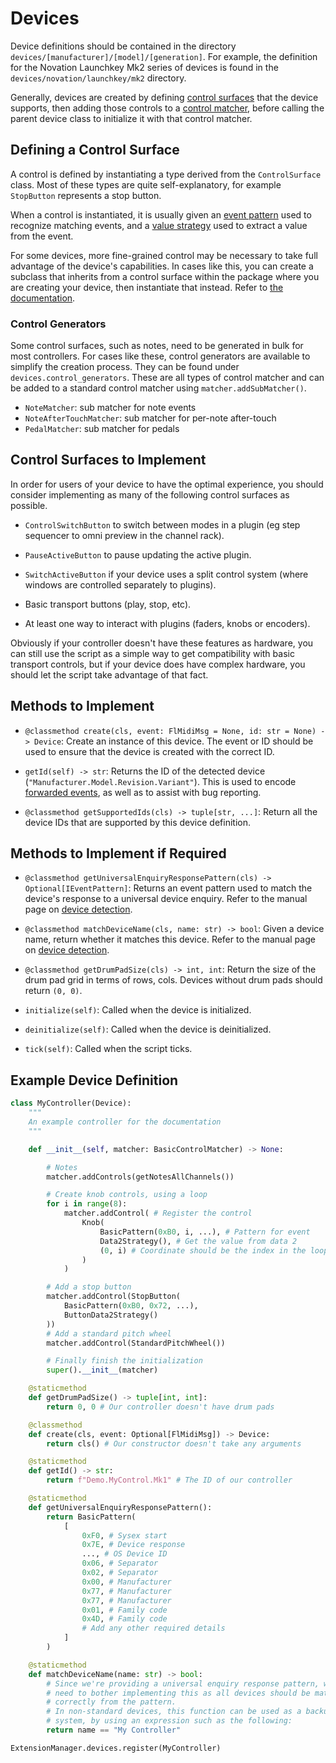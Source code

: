 
# Devices

Device definitions should be contained in the directory
`devices/[manufacturer]/[model]/[generation]`. For example, the definition for
the Novation Launchkey Mk2 series of devices is found in the
`devices/novation/launchkey/mk2` directory.

Generally, devices are created by defining
[control surfaces](control_surface.md) that the device supports, then adding
those controls to a [control matcher](control_matcher.md), before calling the
parent device class to initialize it with that control matcher.

## Defining a Control Surface

A control is defined by instantiating a type derived from the `ControlSurface`
class. Most of these types are quite self-explanatory, for example `StopButton`
represents a stop button.

When a control is instantiated, it is usually given an
[event pattern](event_pattern.md) used to recognize matching events, and a
[value strategy](value_strategy.md) used to extract a value from the event.

For some devices, more fine-grained control may be necessary to take full
advantage of the device's capabilities. In cases like this, you can create a
subclass that inherits from a control surface within the package where you
are creating your device, then instantiate that instead. Refer to
[the documentation](control_surface.md#extending-existing-control-surfaces).

### Control Generators

Some control surfaces, such as notes, need to be generated in bulk for most
controllers. For cases like these, control generators are available to simplify
the creation process. They can be found under `devices.control_generators`.
These are all types of control matcher and can be added to a standard control
matcher using `matcher.addSubMatcher()`.

* `NoteMatcher`: sub matcher for note events
* `NoteAfterTouchMatcher`: sub matcher for per-note after-touch
* `PedalMatcher`: sub matcher for pedals

## Control Surfaces to Implement

In order for users of your device to have the optimal experience, you should
consider implementing as many of the following control surfaces as possible.

* `ControlSwitchButton` to switch between modes in a plugin (eg step sequencer
  to omni preview in the channel rack).

* `PauseActiveButton` to pause updating the active plugin.

* `SwitchActiveButton` if your device uses a split control system (where
  windows are controlled separately to plugins).

* Basic transport buttons (play, stop, etc).

* At least one way to interact with plugins (faders, knobs or encoders).

Obviously if your controller doesn't have these features as hardware, you can
still use the script as a simple way to get compatibility with basic transport
controls, but if your device does have complex hardware, you should let the
script take advantage of that fact.

## Methods to Implement
* `@classmethod create(cls, event: FlMidiMsg = None, id: str = None) -> Device`:
  Create an instance of this device. The event or ID should be used to ensure
  that the device is created with the correct ID.

* `getId(self) -> str`: Returns the ID of the detected device
  (`"Manufacturer.Model.Revision.Variant"`). This is used to encode
  [forwarded events](event_forward.md), as well as to assist with bug reporting.

* `@classmethod getSupportedIds(cls) -> tuple[str, ...]`: Return all the device
  IDs that are supported by this device definition.

## Methods to Implement if Required

* `@classmethod getUniversalEnquiryResponsePattern(cls) -> Optional[IEventPattern]`:
  Returns an event pattern used to match the device's response to a universal
  device enquiry. Refer to the manual page on
  [device detection](detection.md#2-universal-device-enquiry).

* `@classmethod matchDeviceName(cls, name: str) -> bool`: Given a device name,
  return whether it matches this device. Refer to the manual page on
  [device detection](detection.md#3-name-matching).

* `@classmethod getDrumPadSize(cls) -> int, int`: Return the size of the drum
  pad grid in terms of rows, cols. Devices without drum pads should return
  `(0, 0)`.

* `initialize(self)`: Called when the device is initialized.

* `deinitialize(self)`: Called when the device is deinitialized.

* `tick(self)`: Called when the script ticks.

## Example Device Definition

```py
class MyController(Device):
    """
    An example controller for the documentation
    """

    def __init__(self, matcher: BasicControlMatcher) -> None:

        # Notes
        matcher.addControls(getNotesAllChannels())

        # Create knob controls, using a loop
        for i in range(8):
            matcher.addControl( # Register the control
                Knob(
                    BasicPattern(0xB0, i, ...), # Pattern for event
                    Data2Strategy(), # Get the value from data 2
                    (0, i) # Coordinate should be the index in the loop
                )
            )

        # Add a stop button
        matcher.addControl(StopButton(
            BasicPattern(0xB0, 0x72, ...),
            ButtonData2Strategy()
        ))
        # Add a standard pitch wheel
        matcher.addControl(StandardPitchWheel())

        # Finally finish the initialization
        super().__init__(matcher)

    @staticmethod
    def getDrumPadSize() -> tuple[int, int]:
        return 0, 0 # Our controller doesn't have drum pads

    @classmethod
    def create(cls, event: Optional[FlMidiMsg]) -> Device:
        return cls() # Our constructor doesn't take any arguments

    @staticmethod
    def getId() -> str:
        return f"Demo.MyControl.Mk1" # The ID of our controller

    @staticmethod
    def getUniversalEnquiryResponsePattern():
        return BasicPattern(
            [
                0xF0, # Sysex start
                0x7E, # Device response
                ..., # OS Device ID
                0x06, # Separator
                0x02, # Separator
                0x00, # Manufacturer
                0x77, # Manufacturer
                0x77, # Manufacturer
                0x01, # Family code
                0x4D, # Family code
                # Add any other required details
            ]
        )

    @staticmethod
    def matchDeviceName(name: str) -> bool:
        # Since we're providing a universal enquiry response pattern, we don't
        # need to bother implementing this as all devices should be matched
        # correctly from the pattern.
        # In non-standard devices, this function can be used as a backup
        # system, by using an expression such as the following:
        return name == "My Controller"

ExtensionManager.devices.register(MyController)
```
